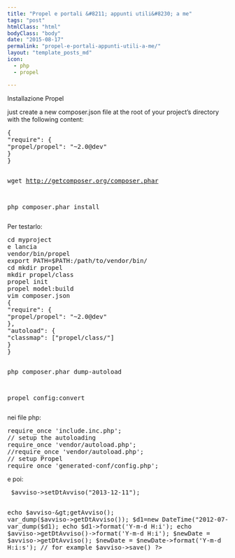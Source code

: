 ```yaml
---
title: "Propel e portali &#8211; appunti utili&#8230; a me"
tags: "post"
htmlClass: "html"
bodyClass: "body"
date: "2015-08-17"
permalink: "propel-e-portali-appunti-utili-a-me/"
layout: "template_posts_md"
icon:
  - php
  - propel

---
```

<p>Installazione Propel</p>
<p>just create a new composer.json file at the root of your project&#8217;s directory with the following content:</p>
<pre>{
"require": {
"propel/propel": "~2.0@dev"
}
}

wget http://getcomposer.org/composer.phar

php composer.phar install
</pre>
<p>Per testarlo:</p>
<pre>cd myproject
e lancia
vendor/bin/propel
export PATH=$PATH:/path/to/vendor/bin/
cd mkdir propel
mkdir propel/class
propel init
propel model:build
vim composer.json
{
"require": {
"propel/propel": "~2.0@dev"
},
"autoload": {
"classmap": ["propel/class/"]
}
}

php composer.phar dump-autoload

propel config:convert
</pre>
<p>nei file php:</p>
<pre>require_once 'include.inc.php';
// setup the autoloading
require_once 'vendor/autoload.php';
//require_once 'vendor/autoload.php';
// setup Propel
require_once 'generated-conf/config.php';
</pre>
<p>e poi:</p>
<pre><!--?php 
require_once 'include.inc.php';
require_once 'vendor/autoload.php';
require_once 'generated-conf/config.php';

//use Avvisi;

$avviso = new Avvisi();
$avviso-&gt;setAvviso("prova 1 2 3");&lt;br ?--> $avviso-&gt;setDtAvviso("2013-12-11");
echo $avviso-&gt;getAvviso();
var_dump($avviso-&gt;getDtAvviso());
$d1=new DateTime("2012-07-08 11:14:15.638276");
var_dump($d1);
echo $d1-&gt;format('Y-m-d H:i');
echo $avviso-&gt;getDtAvviso()-&gt;format('Y-m-d H:i');
$newDate = $avviso-&gt;getDtAvviso();
$newDate = $newDate-&gt;format('Y-m-d H:i:s'); // for example
$avviso-&gt;save()
?&gt;
</pre>
<p>[modifica]<br />
Propel &#8211; Installazione con reverse</p>
<p>just create a new composer.json file at the root of your project&#8217;s directory with the following content:</p>
<pre>{
"require": {
"propel/propel": "~2.0@dev"
}
}

wget http://getcomposer.org/composer.phar

php composer.phar install
</pre>
<p>Per testarlo:</p>
<pre>cd myproject
e lancia
vendor/bin/propel
export PATH=$PATH:/path/to/vendor/bin/
cd mkdir propel
mkdir propel/class
genera il file propel.yml :
Attenzione che deve essere INDENTATO!!!!
</pre>
<pre>
propel:
  general:
      project: bandi_concorsi
      version: 0.4

  paths:
      projectDir:  /var/www/vhosts/bandi_concorsi
      schemaDir: /var/www/vhosts/bandi_concorsi/propel
      phpDir: /var/www/vhosts/bandi_concorsi/propel/class
      phpConfDir: /var/www/vhosts/bandi_concorsi/propel
      # Directory in which your composer.json resides
#      composerDir: {empty}

## All Database settings ##
  database:
      connections:
          default:
              adapter: mysql
              dsn: mysql:host=localhost;dbname=bandi_concorsi
              user: root
              password:
              settings:
                  charset: utf8

          bandi_concorsi:
              adapter: mysql
              dsn: "mysql:host=localhost;dbname=bandi_concorsi"
              user: root
              password:
              settings:
                  charset: utf8

          albopretorio:
              adapter: mysql
              dsn: "mysql:host=192.168.0.20;dbname=albopretorio"
              user: user_db
              password: pass_db_pass
              attributes:

          protocollo:
              adapter: pgsql
              dsn: "pgsql://protocolloro:protocolloro@192.168.0.23:5433/protocollo"
              user: protocolloro
              password: protocolloro
              attributes:
</pre>
<pre>
propel reverse --output-dir="./propel"
propel model:build
vim composer.json
{
"require": {
"propel/propel": "~2.0@dev"
},
"autoload": {
"classmap": ["propel/class/"]
}
}

php composer.phar dump-autoload

propel config:convert
</pre>
<p>nei file php:</p>
<pre>require_once 'include.inc.php';
// setup the autoloading
require_once 'vendor/autoload.php';
//require_once 'vendor/autoload.php';
// setup Propel
require_once 'propel/config.php';

e poi:

<!--?php 
require_once 'include.inc.php';
require_once 'vendor/autoload.php';
require_once 'propel/config.php';

//use Avvisi;

$avviso = new Avvisi();
$avviso-&gt;setAvviso("prova 1 2 3");&lt;br ?--> $avviso-&gt;setDtAvviso("2013-12-11");
echo $avviso-&gt;getAvviso();
var_dump($avviso-&gt;getDtAvviso());
$d1=new DateTime("2012-07-08 11:14:15.638276");
var_dump($d1);
echo $d1-&gt;format('Y-m-d H:i');
echo $avviso-&gt;getDtAvviso()-&gt;format('Y-m-d H:i');
$newDate = $avviso-&gt;getDtAvviso();
$newDate = $newDate-&gt;format('Y-m-d H:i:s'); // for example
$avviso-&gt;save()
?&gt;
</pre>
